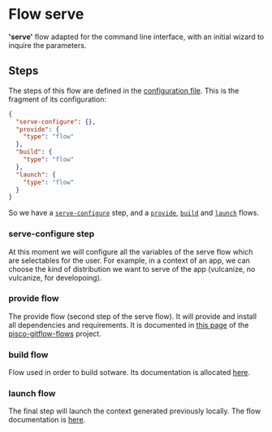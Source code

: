 # Flow serve

**'serve'** flow adapted for the command line interface, with an initial wizard to inquire the parameters.

## Steps

The steps of this flow are defined in the [configuration file][1]. This is the fragment of its configuration:

```json
{
  "serve-configure": {},
  "provide": {
    "type": "flow"
  },
  "build": {
    "type": "flow"
  },
  "launch": {
    "type": "flow"
  }
}
```

So we have a [`serve-configure`](#serve-configure) step, and a [`provide`](#install), [`build`](#build) and [`launch`](#launch) flows.

### <a name="serve-configure"></a>serve-configure step

At this moment we will configure all the variables of the serve flow which are selectables for the user.
For example, in a context of an app, we can choose the kind of distribution we want to serve of the app (vulcanize,
 no vulcanize, for developoing).


### <a name="provide"></a>provide flow

The provide flow (second step of the serve flow). It will provide and install all dependencies and requirements. 
It is documented in [this page][6] of the [pisco-gitflow-flows][7] project.

### <a name="build"></a>build flow

Flow used in order to build sotware. Its documentation is allocated [here][8].

### <a name="launch"></a>launch flow

The final step will launch the context generated previously locally. The flow documentation is [here][9].


[1]: ./config.json
[2]: (#serve-configure)
[3]: (#install)
[4]: (#build)
[5]: (#launch)
[6]: https://github.com/cellsjs/pisco-gitflow-flows/blob/master/flows/provide/info.md
[7]: https://github.com/cellsjs/pisco-gitflow-flows
[8]: https://github.com/cellsjs/pisco-gitflow-flows/blob/master/flows/build/info.md
[9]: ../launch/info.md

